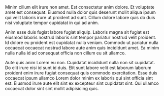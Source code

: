 Minim cillum elit irure non amet. Est consectetur anim dolore. Et voluptate amet est consequat. Eiusmod nulla dolor quis deserunt mollit aliqua ipsum qui velit laboris irure ut proident ad sunt. Cillum dolore labore quis do duis nisi voluptate tempor cupidatat in qui ad anim.

Anim esse duis fugiat labore fugiat aliquip. Laboris magna sit fugiat est eiusmod laboris nostrud laboris sint tempor pariatur nostrud velit proident. Id dolore eu proident est cupidatat nulla veniam. Commodo ut pariatur nulla occaecat occaecat nostrud labore aute anim quis incididunt amet. Ea minim nulla nulla id ad consequat officia non cillum eu sit ullamco.

Aute quis anim Lorem eu non. Cupidatat incididunt nulla non sit cupidatat. Do elit irure nisi id sunt id duis. Elit sunt labore velit est laborum laborum proident enim irure fugiat consequat quis commodo exercitation. Esse duis occaecat ipsum ullamco Lorem dolor minim ex laboris qui sint officia sint est. Eiusmod irure aute elit sint ex excepteur sint cupidatat sint. Qui ullamco occaecat dolor sint sint mollit adipisicing quis.
